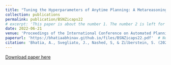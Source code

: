 ```yaml
---
title: "Tuning the Hyperparameters of Anytime Planning: A Metareasoning Approach with Deep Reinforcement Learning"
collection: publications
permalink: publication/BSNZicaps22
# excerpt: 'This paper is about the number 1. The number 2 is left for future work.'
date: 2022-06-21
venue: 'Proceedings of the International Conference on Automated Planning and Scheduling'
paperurl: 'https://bhatiaabhinav.github.io/files/BSNZicaps22.pdf'  # Not necessarily a PDF. Can be an arxiv link or aaai link. TODO: Add official link
citation: 'Bhatia, A., Svegliato, J., Nashed, S, & Zilberstein, S. (2022, June). Tuning the hyperparameters of anytime planning: A metareasoning approach with deep reinforcement learning. In <i>Proceedings of the 32nd International Conference on Automated Planning and Scheduling</i>.' # TODO: Add page num
---
```


<!-- Everything written here will come on the paper's own webpage. All the above data except the excerpt will also appear automatically. -->

<!-- Should be a pdf link: -->
[Download paper here](https://bhatiaabhinav.github.io/files/BSNZicaps22.pdf)  
